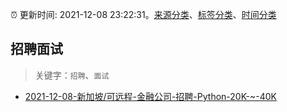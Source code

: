 :alarm_clock: 更新时间: 2021-12-08 23:22:31。[来源分类](../README.md)、[标签分类](../TAGS.md)、[时间分类](../TIMELINE.md)

## 招聘面试


> 关键字：`招聘`、`面试`



- [2021-12-08-新加坡/可远程-金融公司-招聘-Python-20K-~-40K](https://www.v2ex.com/t/820977) 